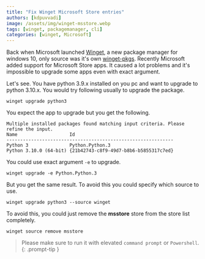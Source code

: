 ```yaml
---
title: "Fix Winget Microsoft Store entries"
authors: [kdpuvvadi]
image: /assets/img/winget-msstore.webp
tags: [winget, packagemanager, cli]
categories: [winget, Microsoft]
---
```


Back when Microsoft launched [Winget](https://github.com/microsoft/winget-cli), a new package manager for windows 10, only source was it's own [winget-pkgs](https://github.com/microsoft/winget-pkgs). Recently Microsoft added support for Microsoft Store apps. It caused a lot problems and it's impossible to upgrade some apps even with exact argument.

Let's see. You have python 3.9.x installed on you pc and want to upgrade to python 3.10.x. You would try following usually to upgrade the package.

```shell
winget upgrade python3
```

You expect the app to upgrade but you get the following.

```shell
Multiple installed packages found matching input criteria. Please refine the input.
Name                   Id
-------------------------------------------------------------
Python 3               Python.Python.3
Python 3.10.0 (64-bit) {21b42743-c8f9-49d7-b8b6-b5855317c7ed}
```

You could use exact argument `-e` to upgrade.

```shell
winget upgrade -e Python.Python.3
```

But you get the same result. To avoid this you could specify which source to use.

```shell
winget upgrade python3 --source winget
```

To avoid this, you could just remove the **msstore** store from the store list completely.

```shell
winget source remove msstore
```

> Please make sure to run it with elevated `command prompt` or `Powershell`.
{: .prompt-tip }
